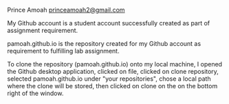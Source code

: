 Prince Amoah	princeamoah2@gmail.com

My Github account is a student account successfully created as part of assignment requirement.

pamoah.github.io is the repository created for my Github account as requirement to fulfilling lab assignment.

To clone the repository (pamoah.github.io) onto my local machine, I opened the Github desktop application, clicked on file, clicked on clone repository, selected pamoah.github.io under "your repositories", chose a local path where the clone will be stored, then clicked on clone on the on the bottom right of the window.